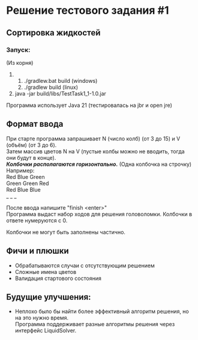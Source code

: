 # Решение тестового задания #1
## Сортировка жидкостей
### Запуск:
(Из корня)
1) 1. ./gradlew.bat build (windows)
   2. ./gradlew build (linux)
2) java -jar build/libs/TestTask1_1-1.0.jar  

Программа использует Java 21 (тестировалась на jbr и open jre)
## Формат ввода
При старте программа запрашивает N (число колб) (от 3 до 15) и V (объём) (от 3 до 6).  
Затем массив цветов N на V (пустые колбы можно не вводить, тогда они будут в конце).  
___Колбочки располагаются горизонтально.___ (Одна колбочка на строчку)  
Например:  
Red Blue Green  
Green Green Red  
Red Blue Blue  
_ _ \_  

После ввода напишите "finish <enter\>"  
Программа выдаст набор ходов для решения головоломки. Колбочки в ответе нумеруются с 0.

Колбочки не могут быть заполнены частично.  
## Фичи и плюшки
+ Обрабатываются случаи с отсутствующим решением
+ Сложные имена цветов
+ Валидация стартового состояния

## Будущие улучшения:
+ Неплохо было бы найти более эффективный алгоритм решения, но на это нужно время.  
  Программа поддерживает разные алгоритмы решения через интерфейс LiquidSolver.